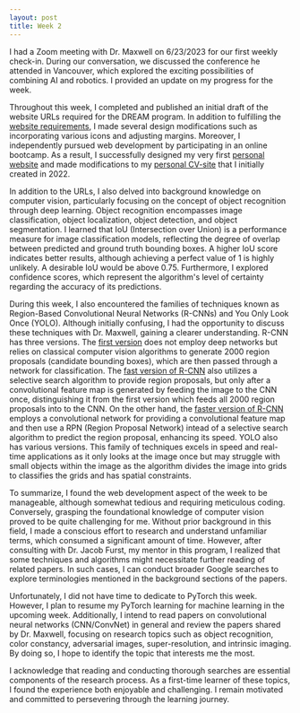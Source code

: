 ```yaml
---
layout: post
title: Week 2
---
```


I had a Zoom meeting with Dr. Maxwell on 6/23/2023 for our first weekly check-in. During our conversation, we discussed the conference he attended in Vancouver, which explored the exciting possibilities of combining AI and robotics. I provided an update on my progress for the week.

Throughout this week, I completed and published an initial draft of the website URLs required for the DREAM program. In addition to fulfilling the [website requirements](https://tech.mines.edu/dream/requirements.html), I made several design modifications such as incorporating various icons and adjusting margins. Moreover, I independently pursued web development by participating in an online bootcamp. As a result, I successfully designed my very first [personal website](https://codingheather.github.io/My-Site-/) and made modifications to my [personal CV-site](https://codingheather.github.io/CV/) that I initially created in 2022.

In addition to the URLs, I also delved into background knowledge on computer vision, particularly focusing on the concept of object recognition through deep learning. Object recognition encompasses image classification, object localization, object detection, and object segmentation. I learned that IoU (Intersection over Union) is a performance measure for image classification models, reflecting the degree of overlap between predicted and ground truth bounding boxes. A higher IoU score indicates better results, although achieving a perfect value of 1 is highly unlikely. A desirable IoU would be above 0.75. Furthermore, I explored confidence scores, which represent the algorithm's level of certainty regarding the accuracy of its predictions.

During this week, I also encountered the families of techniques known as Region-Based Convolutional Neural Networks (R-CNNs) and You Only Look Once (YOLO). Although initially confusing, I had the opportunity to discuss these techniques with Dr. Maxwell, gaining a clearer understanding. R-CNN has three versions. The [first version](https://arxiv.org/pdf/1311.2524.pdf) does not employ deep networks but relies on classical computer vision algorithms to generate 2000 region proposals (candidate bounding boxes), which are then passed through a network for classification. The [fast version of R-CNN](https://arxiv.org/pdf/1504.08083.pdf) also utilizes a selective search algorithm to provide region proposals, but only after a convolutional feature map is generated by feeding the image to the CNN once, distinguishing it from the first version which feeds all 2000 region proposals into to the CNN. On the other hand, the [faster version of R-CNN](https://arxiv.org/pdf/1506.01497.pdf) employs a convolutional network for providing a convolutional feature map and then use a RPN (Region Proposal Network) intead of a selective search algorithm to predict the region proposal, enhancing its speed. YOLO also has various versions. This family of techniques excels in speed and real-time applications as it only looks at the image once but may struggle with small objects within the image as the algorithm divides the image into grids to classifies the grids and has spatial constraints.

To summarize, I found the web development aspect of the week to be manageable, although somewhat tedious and requiring meticulous coding. Conversely, grasping the foundational knowledge of computer vision proved to be quite challenging for me. Without prior background in this field, I made a conscious effort to research and understand unfamiliar terms, which consumed a significant amount of time. However, after consulting with Dr. Jacob Furst, my mentor in this program, I realized that some techniques and algorithms might necessitate further reading of related papers. In such cases, I can conduct broader Google searches to explore terminologies mentioned in the background sections of the papers.

Unfortunately, I did not have time to dedicate to PyTorch this week. However, I plan to resume my PyTorch learning for machine learning in the upcoming week. Additionally, I intend to read papers on convolutional neural networks (CNN/ConvNet) in general and review the papers shared by Dr. Maxwell, focusing on research topics such as object recognition, color constancy, adversarial images, super-resolution, and intrinsic imaging. By doing so, I hope to identify the topic that interests me the most.

I acknowledge that reading and conducting thorough searches are essential components of the research process. As a first-time learner of these topics, I found the experience both enjoyable and challenging. I remain motivated and committed to persevering through the learning journey.

